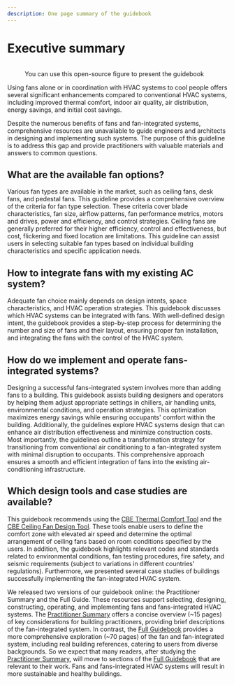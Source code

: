 ```yaml
---
description: One page summary of the guidebook
---
```


# Executive summary

<figure><img src=".gitbook/assets/GraphicalAbstract-v4.jpg" alt=""><figcaption><p>You can use this open-source figure to present the guidebook</p></figcaption></figure>

Using fans alone or in coordination with HVAC systems to cool people offers several significant enhancements compared to conventional HVAC systems, including improved thermal comfort, indoor air quality, air distribution, energy savings, and initial cost savings.

Despite the numerous benefits of fans and fan-integrated systems, comprehensive resources are unavailable to guide engineers and architects in designing and implementing such systems. The purpose of this guideline is to address this gap and provide practitioners with valuable materials and answers to common questions.

## What are the available fan options?

Various fan types are available in the market, such as ceiling fans, desk fans, and pedestal fans. This guideline provides a comprehensive overview of the criteria for fan type selection. These criteria cover blade characteristics, fan size, airflow patterns, fan performance metrics, motors and drives, power and efficiency, and control strategies. Ceiling fans are generally preferred for their higher efficiency, control and effectiveness, but cost, flickering and fixed location are limitations. This guideline can assist users in selecting suitable fan types based on individual building characteristics and specific application needs.

## How to integrate fans with my existing AC system?

Adequate fan choice mainly depends on design intents, space characteristics, and HVAC operation strategies. This guidebook discusses which HVAC systems can be integrated with fans. With well-defined design intent, the guidebook provides a step-by-step process for determining the number and size of fans and their layout, ensuring proper fan installation, and integrating the fans with the control of the HVAC system.

## How do we implement and operate fans-integrated systems?

Designing a successful fans-integrated system involves more than adding fans to a building. This guidebook assists building designers and operators by helping them adjust appropriate settings in chillers, air handling units, environmental conditions, and operation strategies. This optimization maximizes energy savings while ensuring occupants' comfort within the building. Additionally, the guidelines explore HVAC systems design that can enhance air distribution effectiveness and minimize construction costs. Most importantly, the guidelines outline a transformation strategy for transitioning from conventional air conditioning to a fan-integrated system with minimal disruption to occupants. This comprehensive approach ensures a smooth and efficient integration of fans into the existing air-conditioning infrastructure.

## Which design tools and case studies are available?

This guidebook recommends using the [CBE Thermal Comfort Tool](https://comfort.cbe.berkeley.edu/) and the [CBE Ceiling Fan Design Tool](https://centerforthebuiltenvironment.github.io/fan-tool/). These tools enable users to define the comfort zone with elevated air speed and determine the optimal arrangement of ceiling fans based on room conditions specified by the users. In addition, the guidebook highlights relevant codes and standards related to environmental conditions, fan testing procedures, fire safety, and seismic requirements (subject to variations in different countries' regulations). Furthermore, we presented several case studies of buildings successfully implementing the fan-integrated HVAC system.

We released two versions of our guidebook online: the Practitioner Summary and the Full Guide. These resources support selecting, designing, constructing, operating, and implementing fans and fans-integrated HVAC systems. The [Practitioner Summary](broken-reference) offers a concise overview (\~15 pages) of key considerations for building practitioners, providing brief descriptions of the fan-integrated system. In contrast, the [Full Guidebook](broken-reference) provides a more comprehensive exploration (\~70 pages) of the fan and fan-integrated system, including real building references, catering to users from diverse backgrounds. So we expect that many readers, after studying the [Practitioner Summary](broken-reference), will move to sections of the [Full Guidebook](broken-reference) that are relevant to their work. Fans and fans-integrated HVAC systems will result in more sustainable and healthy buildings.

